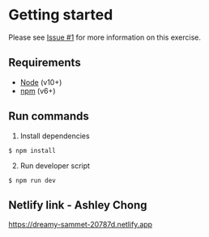 # Getting started

Please see [Issue #1](https://github.com/mozilla/privacy-security-student-worker-project/issues/1) for more information on this exercise. 

## Requirements

- [Node](https://nodejs.org/en/blog/release/v10.20.1/) (v10+)
- [npm](https://docs.npmjs.com/cli/v6/commands/npm-install) (v6+)

## Run commands

1. Install dependencies 

```
$ npm install
```

2. Run developer script

```
$ npm run dev
```

## Netlify link - Ashley Chong

https://dreamy-sammet-20787d.netlify.app